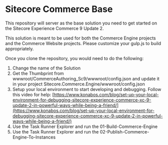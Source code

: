# Sitecore Commerce Base

This repository will server as the base solution you need to get started on the Sitecore Experience Commerce 9 Update 2.

This solution is meant to be used for both the Commerce Engine projects and the Commerce Website projects. Please customize your gulp.js to build appropriately.

Once you clone the repository, you would need to do the following:

1. Change the name of the Solution
2. Get the Thumbprint from wwwroot/CommerceAuthoring_Sc9/wwwroot/config.json and update it in your project Sitecore.Commerce.Engine/wwwroot/config.json
3. Setup your local environment to start developing and debugging. Follow this video for help: [https://www.konabos.com/blog/set-up-your-local-environment-for-debugging-sitecore-experience-commerce-xc-9-update-2-in-powerful-ways-while-being-a-friend/](https://www.konabos.com/blog/set-up-your-local-environment-for-debugging-sitecore-experience-commerce-xc-9-update-2-in-powerful-ways-while-being-a-friend/)
4. Use the Task Runner Explorer and run the 01-Build-Commerce-Engine
5. Use the Task Runner Explorer and run the 02-Publish-Commerce-Engine-To-Instances
